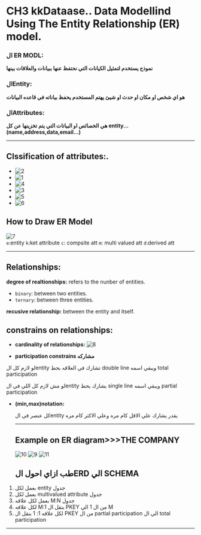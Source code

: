# CH3 kkDataase.. Data Modellind Using The Entity Relationship (ER) model.
### ال ER MODL:
**نموذج يستخدم لتمثيل الكيانات التي نحتفظ عنها ببيانات والعلاقات بينها**

### الEntity:
**هو اي شخص او مكان او حدث او شيئ  يهتم المستخدم يحفظ بياناته في قاعده البيانات**

### الAttributes: 
**هي الخصائص او البياتات التي يتم تخزينها عن كل entity...(name,address,data,email...)**

___
 
## Clssification of attributes:.
- ![2](./2.png)
- ![1](./1.png)
- ![4](./4.png)
- ![3](./3.png)
- ![5](./5.png)
- ![6](./6.png)
  
## How to Draw ER Model
![7](./7.png)  
`e`:entity `k`:ket attribute `c`: compsite att `m`: multi valued att `d`:derived att
___
## Relationships: 
**degree of realtionships:** refers to the nunber of entities.
- `binary`: between two entities. 
- `ternary`: between three entities.
   
**recusive relationship:**  between the entity and itself.


## constrains on relationships:

- **cardinality of relationships:**
![8](./8.png)

- **participation constrains مشاركه**
  
لو لازم كل الentity تشارك في العلاقه بحط double line ويبقي اسمه total participation

لو مش لازم كل اللي في الentity يشارك بحط single line ويبقي اسمه partial participation

- **(min,max)notation:** 
  
   كل عنصر في الentity يقدر يشارك علي الاقل كام مره وعلي الاكثر كام مره

   ___
  ## Example on ER diagram>>>THE COMPANY
  ![10](./10.png)
  ![9](./9.png)
  ![11](./111.png)
  ## طب ازاي احول الERD الي SCHEMA
1.  بعمل لكل entity جدول
1.  بعمل لكل  multivalued attribute جدول
1.  بعمل لكل علاقه M:N جدول
2.  لكل علاقه  M:1 بنقل ال PKEY من ال 1 الي M
3.  لكل علاقه 1: 1 بنقل ال PKEY من ال partial participation الي ال total participation
   ___

